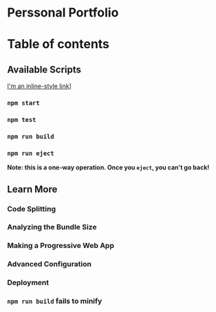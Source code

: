 # Perssonal Portfolio

# Table of contents

## Available Scripts

[I'm an inline-style link](https://www.google.com)]
### `npm start`



### `npm test`


### `npm run build`


### `npm run eject`

**Note: this is a one-way operation. Once you `eject`, you can't go back!**



## Learn More


### Code Splitting



### Analyzing the Bundle Size



### Making a Progressive Web App


### Advanced Configuration


### Deployment



### `npm run build` fails to minify

